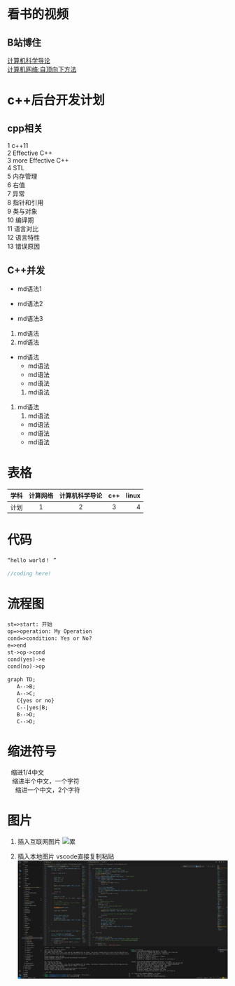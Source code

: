 # 看书的视频
## B站博住
[计算机科学导论](https://www.bilibili.com/video/BV13V41117xc?p=5&vd_source=99484403f32010c33b9b4d23c080916b) \
[计算机网络:自顶向下方法](https://www.bilibili.com/video/BV1534y1o7eD/?spm_id_from=333.999.0.0&vd_source=99484403f32010c33b9b4d23c080916b) 

# c++后台开发计划
## cpp相关
1 c++11 \
2 Effective C++ \
3 more Effective C++  \
4 STL \
5 内存管理 \
6 右值 \
7 异常 \
8 指针和引用 \
9 类与对象 \
10 编译期 \
11 语言对比 \
12 语言特性 \
13 错误原因 
## C++并发
- md语法1 
* md语法2 
+ md语法3 
1. md语法 
2. md语法 
* md语法
    * md语法 
    - md语法
    + md语法
    1. md语法
1. md语法
    1. md语法
    - md语法
    + md语法
    * md语法

# 表格
|学科|计算网络|计算机科学导论|c++|linux|
|--|:--:|:--:|:--:|--:|
|计划|1|2|3|4|
    
# 代码
` “hello world！ ” `

```c++
//coding here!

```
# 流程图
 ```flow
st=>start: 开始
op=>operation: My Operation
cond=>condition: Yes or No?
e=>end
st->op->cond
cond(yes)->e
cond(no)->op
 ```  
 ```mermaid
graph TD;
    A-->B;
    A-->C;
    C{yes or no}
    C--|yes|B;
    B-->D;
    C-->D;
 ```
# 缩进符号
&nbsp;  缩进1/4中文  
&ensp;  缩进半个中文，一个字符  
&emsp;  缩进一个中文，2个字符  

# 图片
1. 插入互联网图片
![累](https://img.aidotu.com/down/jpg/20200828/f832ad2ec243cd31ed77fc13f74f5c5b_63783_700_693.jpg "累了 毁灭吧")  

2. 插入本地图片 vscode直接复制粘贴  
![Alt text](SERVER_STUDY.png "server")